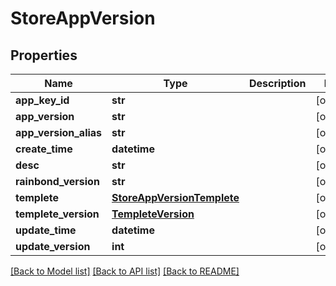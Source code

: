 # StoreAppVersion

## Properties
Name | Type | Description | Notes
------------ | ------------- | ------------- | -------------
**app_key_id** | **str** |  | [optional] 
**app_version** | **str** |  | [optional] 
**app_version_alias** | **str** |  | [optional] 
**create_time** | **datetime** |  | [optional] 
**desc** | **str** |  | [optional] 
**rainbond_version** | **str** |  | [optional] 
**templete** | [**StoreAppVersionTemplete**](StoreAppVersionTemplete.md) |  | [optional] 
**templete_version** | [**TempleteVersion**](TempleteVersion.md) |  | [optional] 
**update_time** | **datetime** |  | [optional] 
**update_version** | **int** |  | [optional] 

[[Back to Model list]](../README.md#documentation-for-models) [[Back to API list]](../README.md#documentation-for-api-endpoints) [[Back to README]](../README.md)


